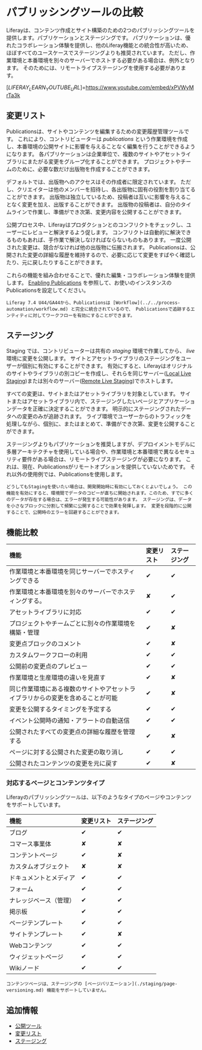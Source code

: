 # パブリッシングツールの比較

Liferayは、コンテンツ作成とサイト構築のための2つのパブリッシングツールを提供します。パブリケーションとステージングです。 パブリケーションは、優れたコラボレーション体験を提供し、他のLiferay機能との統合性が高いため、ほぼすべてのユースケースでステージングよりも推奨されています。 ただし、作業環境と本番環境を別々のサーバーでホストする必要がある場合は、例外となります。 そのためには、リモートライブステージングを使用する必要があります。

[$LIFERAY_LEARN_YOUTUBE_URL$]=https://www.youtube.com/embed/xPVWyMrTa3k

## 変更リスト

Publicationsは、サイトやコンテンツを編集するための変更履歴管理ツールです。 これにより、コントリビューターは *publications* という作業環境を作成し、本番環境の公開サイトに影響を与えることなく編集を行うことができるようになります。 各パブリケーションは企業単位で、複数のサイトやアセットライブラリにまたがる変更をグループ化することができます。 プロジェクトやチームのために、必要な数だけ出版物を作成することができます。

デフォルトでは、出版物へのアクセスはその作成者に限定されています。 ただし、クリエイターは他のメンバーを招待し、各出版物に固有の役割を割り当てることができます。 出版物は独立しているため、投稿者は互いに影響を与えることなく変更を加え、出版することができます。 出版物の投稿者は、自分のタイムラインで作業し、準備ができ次第、変更内容を公開することができます。

公開プロセス中、Liferayはプロダクションとのコンフリクトをチェックし、ユーザーにレビューと解決するよう促します。 コンフリクトは自動的に解決できるものもあれば、手作業で解決しなければならないものもあります。 一度公開された変更は、競合がなければ他の出版物に伝搬されます。 Publicationsは、公開された変更の詳細な履歴を維持するので、必要に応じて変更をすばやく確認したり、元に戻したりすることができます。

これらの機能を組み合わせることで、優れた編集・コラボレーション体験を提供します。 [Enabling Publications](./publications/enabling-publications.md) を参照して、お使いのインスタンスのPublicationsを設定してください。

```{important}
Liferay 7.4 U44/GA44から、Publicationsは [Workflow](../../process-automation/workflow.md) と完全に統合されているので、 Publicationsで追跡するエンティティに対してワークフローを有効にすることができます。
```

## ステージング

Staging では、コントリビューターは共有の *staging* 環境で作業してから、 *live* 環境に変更を公開します。 サイトとアセットライブラリのステージングをユーザーが個別に有効にすることができます。 有効にすると、Liferayはオリジナルのサイトやライブラリの別コピーを作成し、それらを同じサーバー([Local Live Staging](./staging/configuring-local-live-staging.md))または別々のサーバー([Remote Live Staging](./staging/configuring-remote-live-staging.md))でホストします。

すべての変更は、サイトまたはアセットライブラリを対象としています。 サイトまたはアセットライブラリ内で、ステージングしたいページとアプリケーションデータを正確に決定することができます。 明示的にステージングされたデータへの変更のみが追跡されます。 ライブ環境でユーザーからのトラフィックを処理しながら、個別に、またはまとめて、準備ができ次第、変更を公開することができます。

ステージングよりもパブリケーションを推奨しますが、デプロイメントモデルに多層アーキテクチャを使用している場合や、作業環境と本番環境で異なるセキュリティ要件がある場合は、リモートライブステージングが必要になります。 これは、現在、Publicationsがリモートオプションを提供していないためです。 それ以外の使用例では、Publicationsを使用します。

```{important}
どうしてもStagingを使いたい場合は、開発開始時に有効にしておくとよいでしょう。 この機能を有効にすると、環境間でデータのコピーが直ちに開始されます。このため、すでに多くのデータが存在する場合は、エラーが発生する可能性があります。 ステージングは、データを小さなブロックに分割して頻繁に公開することで効果を発揮します。 変更を段階的に公開することで、公開時のエラーを回避することができます。
```

## 機能比較

| 機能                                      | 変更リスト    | ステージング   |
|:--------------------------------------- |:-------- |:-------- |
| 作業環境と本番環境を同じサーバーでホスティングできる              | &#10004; | &#10004; |
| 作業環境と本番環境を別々のサーバーでホスティングする。             | &#10008; | &#10004; |
| アセットライブラリに対応                            | &#10004; | &#10004; |
| プロジェクトやチームごとに別々の作業環境を構築・管理              | &#10004; | &#10008; |
| 変更点ブロックのコメント                            | &#10004; | &#10008; |
| カスタムワークフローの利用                           | &#10004; | &#10004; |
| 公開前の変更点のプレビュー                           | &#10004; | &#10004; |
| 作業環境と生産環境の違いを見直す                        | &#10004; | &#10008; |
| 同じ作業環境にある複数のサイトやアセットライブラリからの変更を含めることが可能 | &#10004; | &#10008; |
| 変更を公開するタイミングを予定する                       | &#10004; | &#10004; |
| イベント公開時の通知・アラートの自動送信                    | &#10004; | &#10004; |
| 公開されたすべての変更点の詳細な履歴を管理する                 | &#10004; | &#10008; |
| ページに対する公開された変更の取り消し                     | &#10004; | &#10004; |
| 公開されたコンテンツの変更を元に戻す                      | &#10004; | &#10008; |

### 対応するページとコンテンツタイプ

Liferayのパブリッシングツールは、以下のようなタイプのページやコンテンツをサポートしています。

| 機能          | 変更リスト    | ステージング   |
|:----------- |:-------- |:-------- |
| ブログ         | &#10004; | &#10004; |
| コマース事業体     | &#10008; | &#10008; |
| コンテントページ    | &#10004; | &#10008; |
| カスタムオブジェクト  | &#10008; | &#10008; |
| ドキュメントとメディア | &#10004; | &#10004; |
| フォーム        | &#10004; | &#10004; |
| ナレッジベース（管理） | &#10004; | &#10004; |
| 掲示板         | &#10004; | &#10004; |
| ページテンプレート   | &#10004; | &#10004; |
| サイトテンプレート   | &#10004; | &#10008; |
| Webコンテンツ    | &#10004; | &#10004; |
| ウィジェットページ   | &#10004; | &#10004; |
| Wikiノード     | &#10004; | &#10004; |

```{important}
コンテンツページは、ステージングの [ページバリエーション](./staging/page-versioning.md) 機能をサポートしていません。
```

## 追加情報

* [公開ツール](../publishing-tools.md)
* [変更リスト](./publications.md)
* [ステージング](./staging.md)
